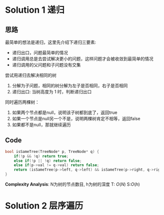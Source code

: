 # Solution 1 递归
## 思路
最简单的想法是递归，这里先介绍下递归三要素:
-   递归出口，问题最简单的情况
-   递归调用总是去尝试解决更小的问题，这样问题才会被收敛到最简单的情况  
-   递归调用的父问题和子问题没有交集    

尝试用递归去解决相同的树
1.  分解为子问题，相同的树分解为左子是否相同，右子是否相同
2.  递归出口: 当树高度为 1 时，判断递归出口

同时遍历两棵树：
1. 如果两个节点都是null，说明该子树都到底了，返回true
2. 如果一个节点是null另一个不是，说明两棵树肯定不相等，返回false
3. 如果都不是null，那就继续遍历

## Code
```cpp
bool isSameTree(TreeNode* p, TreeNode* q) {
	if(!p && !q) return true;
	else if(!p || !q) return false;
	else if(p->val != q->val) return false;
	return (isSameTree(p->left, q->left) && isSameTree(p->right, q->right));
}
```
**Complexity Analysis**:
N为树的节点数目, h为树的深度 
T: $O(N)$
S:$O(h)$

# Solution 2 层序遍历